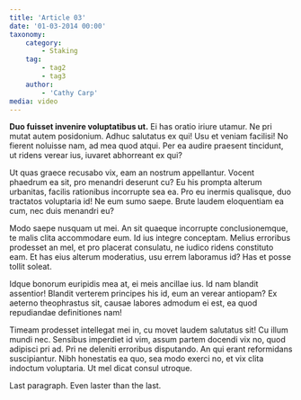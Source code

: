 ```yaml
---
title: 'Article 03'
date: '01-03-2014 00:00'
taxonomy:
    category:
        - Staking
    tag:
        - tag2
        - tag3
    author:
        - 'Cathy Carp'
media: video
---
```


**Duo fuisset invenire voluptatibus ut.** Ei has oratio iriure utamur. Ne pri mutat autem posidonium. Adhuc salutatus ex qui! Usu et veniam facilisi! No fierent noluisse nam, ad mea quod atqui. Per ea audire praesent tincidunt, ut ridens verear ius, iuvaret abhorreant ex qui?

Ut quas graece recusabo vix, eam an nostrum appellantur. Vocent phaedrum ea sit, pro menandri deserunt cu? Eu his prompta alterum urbanitas, facilis rationibus incorrupte sea ea. Pro eu inermis qualisque, duo tractatos voluptaria id! Ne eum sumo saepe. Brute laudem eloquentiam ea cum, nec duis menandri eu?

Modo saepe nusquam ut mei. An sit quaeque incorrupte conclusionemque, te malis clita accommodare eum. Id ius integre conceptam. Melius erroribus prodesset an mel, et pro placerat consulatu, ne iudico ridens constituto eam. Et has eius alterum moderatius, usu errem laboramus id? Has et posse tollit soleat.

Idque bonorum euripidis mea at, ei meis ancillae ius. Id nam blandit assentior! Blandit verterem principes his id, eum an verear antiopam? Ex aeterno theophrastus sit, causae labores admodum ei est, ea quod repudiandae definitiones nam!

Timeam prodesset intellegat mei in, cu movet laudem salutatus sit! Cu illum mundi nec. Sensibus imperdiet id vim, assum partem docendi vix no, quod adipisci pri ad. Pri ne deleniti erroribus disputando. An qui erant reformidans suscipiantur. Nibh honestatis ea quo, sea modo exerci no, et vix clita indoctum voluptaria. Ut mel dicat consul utroque.

Last paragraph.  Even laster than the last.

